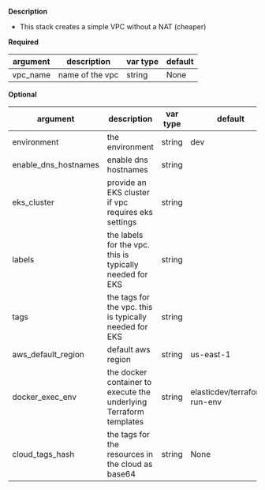 **Description**
  - This stack creates a simple VPC without a NAT (cheaper)

**Required**

| argument      | description                            | var type | default      |
| ------------- | -------------------------------------- | -------- | ------------ |
| vpc_name   | name of the vpc                 | string   | None         |

**Optional**

| argument           | description                            | var type |  default      |
| ------------- | -------------------------------------- | -------- | ------------ |
| environment   | the environment                | string   | dev |
| enable_dns_hostnames   | enable dns hostnames                | string   | |
| eks_cluster   | provide an EKS cluster if vpc requires eks settings                | string   | |
| labels   | the labels for the vpc.  this is typically needed for EKS                | string   | |
| tags   | the tags for the vpc.  this is typically needed for EKS                | string   | |
| aws_default_region   | default aws region               | string   | us-east-1         |
| docker_exec_env   | the docker container to execute the underlying Terraform templates               | string   | elasticdev/terraform-run-env         |
| cloud_tags_hash | the tags for the resources in the cloud as base64 | string  | None         |
